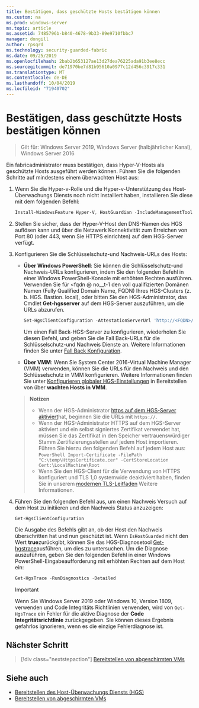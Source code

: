 ```yaml
---
title: Bestätigen, dass geschützte Hosts bestätigen können
ms.custom: na
ms.prod: windows-server
ms.topic: article
ms.assetid: 7485796b-b840-4678-9b33-89e9710fbbc7
manager: dongill
author: rpsqrd
ms.technology: security-guarded-fabric
ms.date: 09/25/2019
ms.openlocfilehash: 2bab2b653127ae13d27dea76225ada91b3ee8ecc
ms.sourcegitcommit: de71970be7d81b95610a0977c12d456c3917c331
ms.translationtype: MT
ms.contentlocale: de-DE
ms.lasthandoff: 10/04/2019
ms.locfileid: "71940702"
---
```

# <a name="confirm-guarded-hosts-can-attest"></a>Bestätigen, dass geschützte Hosts bestätigen können

>Gilt für: Windows Server 2019, Windows Server (halbjährlicher Kanal), Windows Server 2016

Ein fabricadministrator muss bestätigen, dass Hyper-V-Hosts als geschützte Hosts ausgeführt werden können. Führen Sie die folgenden Schritte auf mindestens einem überwachten Host aus:

1. Wenn Sie die Hyper-v-Rolle und die Hyper-v-Unterstützung des Host-Überwachungs Diensts noch nicht installiert haben, installieren Sie diese mit dem folgenden Befehl:

    ```powershell
    Install-WindowsFeature Hyper-V, HostGuardian -IncludeManagementTools -Restart
    ```

2. Stellen Sie sicher, dass der Hyper-V-Host den DNS-Namen des HGS auflösen kann und über die Netzwerk Konnektivität zum Erreichen von Port 80 (oder 443, wenn Sie HTTPS einrichten) auf dem HGS-Server verfügt.

3. Konfigurieren Sie die Schlüsselschutz-und Nachweis-URLs des Hosts:

    - **Über Windows PowerShell**: Sie können die Schlüsselschutz-und Nachweis-URLs konfigurieren, indem Sie den folgenden Befehl in einer Windows PowerShell-Konsole mit erhöhten Rechten ausführen. Verwenden Sie für &lt;fqdn @ no__t-1 den voll qualifizierten Domänen Namen (Fully Qualified Domain Name, FQDN) Ihres HGS-Clusters (z. b. HGS. Bastion. local), oder bitten Sie den HGS-Administrator, das Cmdlet **Get-hgsserver** auf dem HGS-Server auszuführen, um die URLs abzurufen.

        ```PowerShell
        Set-HgsClientConfiguration -AttestationServerUrl 'http://<FQDN>/Attestation' -KeyProtectionServerUrl 'http://<FQDN>/KeyProtection'
         ```

        Um einen Fall Back-HGS-Server zu konfigurieren, wiederholen Sie diesen Befehl, und geben Sie die Fall Back-URLs für die Schlüsselschutz-und Nachweis Dienste an. Weitere Informationen finden Sie unter [Fall Back Konfiguration](guarded-fabric-manage-branch-office.md#fallback-configuration).

    - **Über VMM**: Wenn Sie System Center 2016-Virtual Machine Manager (VMM) verwenden, können Sie die URLs für den Nachweis und den Schlüsselschutz in VMM konfigurieren. Weitere Informationen finden Sie unter [Konfigurieren globaler HGS-Einstellungen](https://technet.microsoft.com/system-center-docs/vmm/scenario/guarded-hosts#configure-global-hgs-settings) in Bereitstellen von über **wachten Hosts in VMM**.

    >**Notizen**
    > - Wenn der HGS-Administrator [https auf dem HGS-Server aktiviert](guarded-fabric-configure-hgs-https.md)hat, beginnen Sie die URLs mit `https://`.
    > - Wenn der HGS-Administrator HTTPS auf dem HGS-Server aktiviert und ein selbst signiertes Zertifikat verwendet hat, müssen Sie das Zertifikat in den Speicher vertrauenswürdiger Stamm Zertifizierungsstellen auf jedem Host importieren. Führen Sie hierzu den folgenden Befehl auf jedem Host aus:
       ```PowerShell
       Import-Certificate -FilePath "C:\temp\HttpsCertificate.cer" -CertStoreLocation Cert:\LocalMachine\Root
       ```
    > - Wenn Sie den HGS-Client für die Verwendung von HTTPS konfiguriert und TLS 1,0 systemwide deaktiviert haben, finden Sie in unserem [modernen TLS-Leitfaden](guarded-fabric-troubleshoot-hosts.md#modern-tls) Weitere Informationen.

4. Führen Sie den folgenden Befehl aus, um einen Nachweis Versuch auf dem Host zu initiieren und den Nachweis Status anzuzeigen:

    ```powershell
    Get-HgsClientConfiguration
    ```

    Die Ausgabe des Befehls gibt an, ob der Host den Nachweis überschritten hat und nun geschützt ist. Wenn `IsHostGuarded` nicht den Wert **true**zurückgibt, können Sie das HGS-Diagnosetool [Get-hgstrace](https://technet.microsoft.com/library/mt718831.aspx)ausführen, um dies zu untersuchen. Um die Diagnose auszuführen, geben Sie den folgenden Befehl in einer Windows PowerShell-Eingabeaufforderung mit erhöhten Rechten auf dem Host ein:

    ```powershell
    Get-HgsTrace -RunDiagnostics -Detailed
    ```

    > [!IMPORTANT]
    > Wenn Sie Windows Server 2019 oder Windows 10, Version 1809, verwenden und Code Integritäts Richtlinien verwenden, wird von `Get-HgsTrace` ein Fehler für die aktive Diagnose der **Code Integritätsrichtlinie** zurückgegeben.
    > Sie können dieses Ergebnis gefahrlos ignorieren, wenn es die einzige Fehlerdiagnose ist.

## <a name="next-step"></a>Nächster Schritt

> [!div class="nextstepaction"]
> [Bereitstellen von abgeschirmten VMs](guarded-fabric-configuration-scenarios-for-shielded-vms-overview.md)

## <a name="see-also"></a>Siehe auch

- [Bereitstellen des Host-Überwachungs Diensts (HGS)](guarded-fabric-deploying-hgs-overview.md)
- [Bereitstellen von abgeschirmten VMs](guarded-fabric-configuration-scenarios-for-shielded-vms-overview.md)
